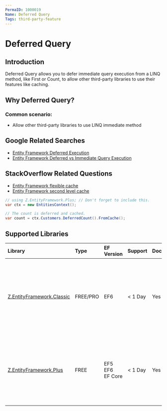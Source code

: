 ```yaml
---
PermaID: 1000019
Name: Deferred Query
Tags: third-party-feature
---
```


# Deferred Query

## Introduction

Deferred Query allows you to defer immediate query execution from a LINQ method, like First or Count, to allow other third-party libraries to use their features like caching.

## Why Deferred Query?

### Common scenario:

 - Allow other third-party libraries to use LINQ immediate method

## Google Related Searches

 - [Entity Framework Deferred Execution](https://www.google.com/search?q=entity+framework+deferred+execution)
 - [Entity Framework Deferred vs Immediate Query Execution](https://www.google.com/search?q=entity+framework+deferred+vs+immediate+query+execution)

## StackOverflow Related Questions

 - [Entity Framework flexible cache](https://stackoverflow.com/questions/38527253/entity-framework-flexible-cache)
 - [Entity Framework second level cache](https://stackoverflow.com/questions/35549009/entity-framework-second-level-cache)



```csharp
// using Z.EntityFramework.Plus; // Don't forget to include this.
var ctx = new EntitiesContext();

// The count is deferred and cached.
var count = ctx.Customers.DeferredCount().FromCache();
```

## Supported Libraries

|Library	|Type	|EF Version	|Support	|Doc	|Features|
|:----------|:----------|:----------|:----------|:----------|:----------|
|[Z.EntityFramework.Classic](/ef-classic)	|FREE/PRO	|EF6|< 1 Day	|Yes	| Bulk SaveChanges<br>Bulk Insert<br>Bulk Update<br>Bulk Delete<br>Bulk Merge<br>Batch Delete<br>Batch Update<br>Cache<br>Deferred Query<br>Future|
|[Z.EntityFramework.Plus](/ef-plus)	|FREE	|EF5<br>EF6<br>EF Core|	< 1 Day	|Yes    |Audit<br>Batch Delete<br>Batch Update<br>Cache<br>Deferred Query<br>Filter<br>Future<br>Include Filter<br>Include Optimized|